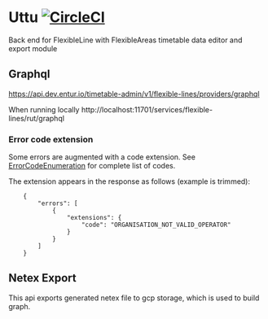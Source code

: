 # Uttu [![CircleCI](https://circleci.com/gh/entur/uttu/tree/master.svg?style=svg)](https://circleci.com/gh/entur/uttu/tree/master)

Back end for FlexibleLine with FlexibleAreas timetable data editor and export module

## Graphql 
https://api.dev.entur.io/timetable-admin/v1/flexible-lines/providers/graphql

When running locally
http://localhost:11701/services/flexible-lines/rut/graphql

### Error code extension

Some errors are augmented with a code extension. See [ErrorCodeEnumeration](src/main/java/no/entur/uttu/error/ErrorCodeEnumeration.java) for complete list of codes.

The extension appears in the response as follows (example is trimmed):

        {
            "errors": [
                {
                    "extensions": {
                        "code": "ORGANISATION_NOT_VALID_OPERATOR"
                    }
                }
            ]
        }

## Netex Export
This api exports generated netex file to gcp storage, which is used to build graph.
